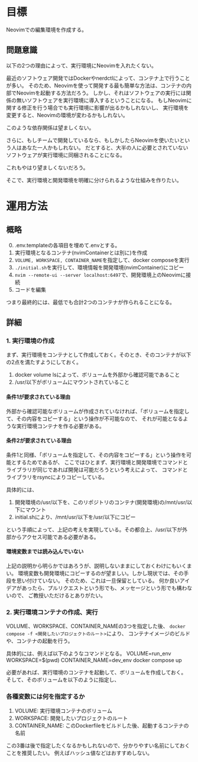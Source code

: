 # 目標
Neovimでの編集環境を作成する。

## 問題意識
以下の2つの理由によって、実行環境にNeovimを入れたくない。

最近のソフトウェア開発ではDockerやnerdctlによって、コンテナ上で行うことが多い。
そのため、Neovimを使って開発する最も簡単な方法は、コンテナの内部でNeovimを起動する方法だろう。
しかし、それはソフトウェアの実行には関係の無いソフトウェアを実行環境に導入するということになる。
もしNeovimに関する修正を行う場合でも実行環境に影響が出るかもしれないし、
実行環境を変更すると、Neovimの環境が変わるかもしれない。

このような依存関係は望ましくない。

さらに、もしチームで開発しているなら、もしかしたらNeovimを使いたいという人はあなた一人かもしれない。
だとすると、大半の人に必要とされていないソフトウェアが実行環境に同梱されることになる。

これもやはり望ましくないだろう。

そこで、実行環境と開発環境を明確に分けられるような仕組みを作りたい。

# 運用方法
## 概略
0. .env.templateの各項目を埋めて.envとする。
1. 実行環境となるコンテナ(nvimContainerとは別に)を作成
2. `VOLUME, WORKSPACE, CONTAINER_NAME`を指定して、docker composeを実行
3. `./initial.sh`を実行して、環境情報を開発環境(nvimContainer)にコピー
4. `nvim --remote-ui --server localhost:6497`で、開発環境上のNeovimに接続
5. コードを編集

つまり最終的には、最低でも合計2つのコンテナが作られることになる。

## 詳細
### 1. 実行環境の作成
まず、実行環境をコンテナとして作成しておく。そのとき、そのコンテナが以下の2点を満たすようにしておく。

1. docker volume lsによって、ボリュームを外部から確認可能であること
2. /usr/以下がボリュームにマウントされていること

#### 条件1が要求されている理由
外部から確認可能なボリュームが作成されていなければ、「ボリュームを指定して、その内容をコピーする」という操作が不可能なので、
それが可能となるような実行環境コンテナを作る必要がある。

#### 条件2が要求されている理由
条件1と同様、「ボリュームを指定して、その内容をコピーする」という操作を可能とするためであるが、
ここではひとまず、実行環境と開発環境でコマンドとライブラリが同じであれば開発は可能だろうという考えによって、
コマンドとライブラリをrsyncによりコピーしている。

具体的には、

1. 開発環境の/usr/以下を、このリポジトリのコンテナ(開発環境)の/mnt/usr/以下にマウント
2. initial.shにより、/mnt/usr/以下を/usr/以下にコピー

という手順によって、上記の考えを実現している。その都合上、/usr/以下が外部からアクセス可能である必要がある。

#### 環境変数までは読み込んでいない
上記の説明から明らかではあろうが、説明しないままにしておくわけにもいくまい。
環境変数も開発環境にコピーするのが望ましい。しかし現状では、その手段を思い付けていない。
そのため、これは一旦保留としている。
何か良いアイデアがあったら、プルリクエストという形でも、メッセージという形でも構わないので、
ご教授いただけるとありがたい。

### 2. 実行環境コンテナの作成、実行
VOLUME、WORKSPACE、CONTAINER_NAMEの3つを指定した後、
`docker compose -f <開発したいプロジェクトのルート>`により、
コンテナイメージのビルドや、コンテナの起動を行う。

具体的には、例えば以下のようなコマンドとなる。
VOLUME=run_env WORKSPACE=$(pwd) CONTAINER_NAME=dev_env docker compose up

必要があれば、実行環境のコンテナを起動して、ボリュームを作成しておく。
そして、そのボリュームを以下のように指定し、

### 各種変数には何を指定するか
1. VOLUME: 実行環境コンテナのボリューム
2. WORKSPACE: 開発したいプロジェクトのルート
3. CONTAINER_NAME: このDockerfileをビルドした後、起動するコンテナの名前

この3番は後で指定したくなるかもしれないので、分かりやすい名前にしておくことを推奨したい。
例えばハッシュ値などはおすすめしない。
